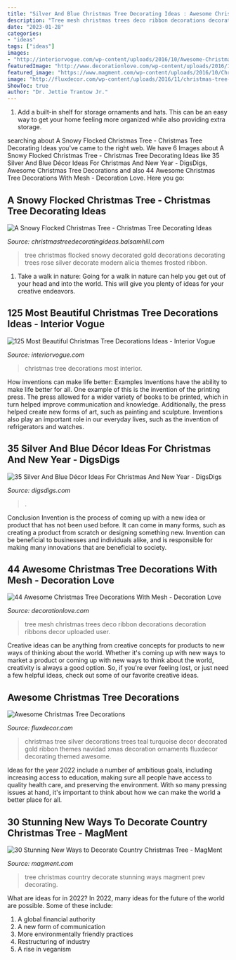 ```yaml
---
title: "Silver And Blue Christmas Tree Decorating Ideas : Awesome Christmas Tree Decorations"
description: "Tree mesh christmas trees deco ribbon decorations decoration ribbons decor uploaded user"
date: "2023-01-28"
categories:
- "ideas"
tags: ["ideas"]
images:
- "http://interiorvogue.com/wp-content/uploads/2016/10/Awesome-Christmas-Tree-Decorations.jpg"
featuredImage: "http://www.decorationlove.com/wp-content/uploads/2016/10/Christmas-Tree-with-Mesh-Ribbon-Design-1.jpg"
featured_image: "https://www.magment.com/wp-content/uploads/2016/10/Christmas-Tree-Decorating-Ideas-9.jpg"
image: "http://fluxdecor.com/wp-content/uploads/2016/11/christmas-tree-decorations/15-christmas-tree-decorations.jpg"
ShowToc: true
author: "Dr. Jettie Trantow Jr."
---
```



1. Add a built-in shelf for storage ornaments and hats. This can be an easy way to get your home feeling more organized while also providing extra storage.

	

		
searching about A Snowy Flocked Christmas Tree - Christmas Tree Decorating Ideas you've came to the right web. We have 6 Images about A Snowy Flocked Christmas Tree - Christmas Tree Decorating Ideas like 35 Silver And Blue Décor Ideas For Christmas And New Year - DigsDigs, Awesome Christmas Tree Decorations and also 44 Awesome Christmas Tree Decorations With Mesh - Decoration Love. Here you go:
		
    
## A Snowy Flocked Christmas Tree - Christmas Tree Decorating Ideas

<img loading=lazy src="http://christmastreedecoratingideas.balsamhill.com/wp-content/uploads/2018/02/4-1.jpg" onerror="this.onerror=null;this.src='https://tse2.mm.bing.net/th?id=OIP.QPa3rxDygvVhdtv944KwhQHaLL&amp;pid=15.1';" alt="A Snowy Flocked Christmas Tree - Christmas Tree Decorating Ideas">

_Source: christmastreedecoratingideas.balsamhill.com_

>tree christmas flocked snowy decorated gold decorations decorating trees rose silver decorate modern alicia themes frosted ribbon. 

	

1) Take a walk in nature: Going for a walk in nature can help you get out of your head and into the world. This will give you plenty of ideas for your creative endeavors.

    
## 125 Most Beautiful Christmas Tree Decorations Ideas - Interior Vogue

<img loading=lazy src="http://interiorvogue.com/wp-content/uploads/2016/10/Awesome-Christmas-Tree-Decorations.jpg" onerror="this.onerror=null;this.src='https://tse3.mm.bing.net/th?id=OIP.3BRtg8V50TpgOueWuMLXpQHaKt&amp;pid=15.1';" alt="125 Most Beautiful Christmas Tree Decorations Ideas - Interior Vogue">

_Source: interiorvogue.com_

>christmas tree decorations most interior. 

	

How inventions can make life better: Examples
Inventions have the ability to make life better for all. One example of this is the invention of the printing press. The press allowed for a wider variety of books to be printed, which in turn helped improve communication and knowledge. Additionally, the press helped create new forms of art, such as painting and sculpture. Inventions also play an important role in our everyday lives, such as the invention of refrigerators and watches.

    
## 35 Silver And Blue Décor Ideas For Christmas And New Year - DigsDigs

<img loading=lazy src="https://www.digsdigs.com/photos/charming-silver-and-blue-christmas-decor-ideas-3-554x1024.jpg" onerror="this.onerror=null;this.src='https://tse1.mm.bing.net/th?id=OIP.p3fAUk6YMFrSGSbUJX7uuwHaNs&amp;pid=15.1';" alt="35 Silver And Blue Décor Ideas For Christmas And New Year - DigsDigs">

_Source: digsdigs.com_

>. 

	

Conclusion
Invention is the process of coming up with a new idea or product that has not been used before. It can come in many forms, such as creating a product from scratch or designing something new. Invention can be beneficial to businesses and individuals alike, and is responsible for making many innovations that are beneficial to society.

    
## 44 Awesome Christmas Tree Decorations With Mesh - Decoration Love

<img loading=lazy src="http://www.decorationlove.com/wp-content/uploads/2016/10/Christmas-Tree-with-Mesh-Ribbon-Design-1.jpg" onerror="this.onerror=null;this.src='https://tse4.mm.bing.net/th?id=OIP.NSedVJFP3W5C7leDRAEZNQHaMx&amp;pid=15.1';" alt="44 Awesome Christmas Tree Decorations With Mesh - Decoration Love">

_Source: decorationlove.com_

>tree mesh christmas trees deco ribbon decorations decoration ribbons decor uploaded user. 

	

Creative ideas can be anything from creative concepts for products to new ways of thinking about the world. Whether it's coming up with new ways to market a product or coming up with new ways to think about the world, creativity is always a good option. So, if you're ever feeling lost, or just need a few helpful ideas, check out some of our favorite creative ideas.

    
## Awesome Christmas Tree Decorations

<img loading=lazy src="http://fluxdecor.com/wp-content/uploads/2016/11/christmas-tree-decorations/15-christmas-tree-decorations.jpg" onerror="this.onerror=null;this.src='https://tse2.mm.bing.net/th?id=OIP.OAevO_CT8pkgg3241miG2wAAAA&amp;pid=15.1';" alt="Awesome Christmas Tree Decorations">

_Source: fluxdecor.com_

>christmas tree silver decorations trees teal turquoise decor decorated gold ribbon themes navidad xmas decoration ornaments fluxdecor decorating themed awesome. 

	

Ideas for the year 2022 include a number of ambitious goals, including increasing access to education, making sure all people have access to quality health care, and preserving the environment. With so many pressing issues at hand, it's important to think about how we can make the world a better place for all.

    
## 30 Stunning New Ways To Decorate Country Christmas Tree - MagMent

<img loading=lazy src="https://www.magment.com/wp-content/uploads/2016/10/Christmas-Tree-Decorating-Ideas-9.jpg" onerror="this.onerror=null;this.src='https://tse4.mm.bing.net/th?id=OIP.r-56bbDyA3Y3RSe5fTlicgHaJ4&amp;pid=15.1';" alt="30 Stunning New Ways to Decorate Country Christmas Tree - MagMent">

_Source: magment.com_

>tree christmas country decorate stunning ways magment prev decorating. 

	

What are ideas for in 2022?
In 2022, many ideas for the future of the world are possible. Some of these include: 
1. A global financial authority 
2. A new form of communication 
3. More environmentally friendly practices 
4. Restructuring of industry 
5. A rise in veganism 


